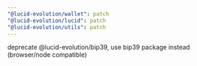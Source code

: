 ```yaml
---
"@lucid-evolution/wallet": patch
"@lucid-evolution/lucid": patch
"@lucid-evolution/utils": patch
---
```


deprecate @lucid-evolution/bip39, use bip39 package instead (browser/node compatible)
